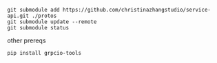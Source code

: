 


```
git submodule add https://github.com/christinazhangstudio/service-api.git ./protos
git submodule update --remote
git submodule status
```

other prereqs
```
pip install grpcio-tools
```
